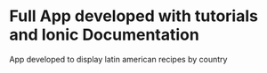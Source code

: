 # Full App developed with tutorials and Ionic Documentation

App developed to display latin american recipes by country
